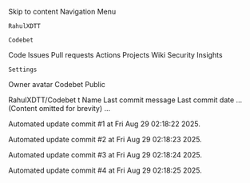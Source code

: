 Skip to content
Navigation Menu

    RahulXDTT

    Codebet

Code
Issues
Pull requests
Actions
Projects
Wiki
Security
Insights

    Settings

Owner avatar
Codebet
Public

RahulXDTT/Codebet
t
Name	Last commit message
	Last commit date
... (Content omitted for brevity) ...


Automated update commit #1 at Fri Aug 29 02:18:22 2025.

Automated update commit #2 at Fri Aug 29 02:18:23 2025.

Automated update commit #3 at Fri Aug 29 02:18:24 2025.

Automated update commit #4 at Fri Aug 29 02:18:25 2025.